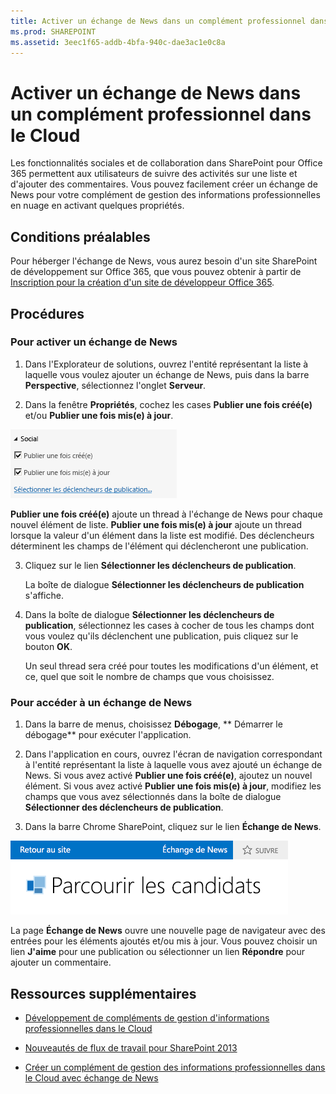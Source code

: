 ```yaml
---
title: Activer un échange de News dans un complément professionnel dans le Cloud
ms.prod: SHAREPOINT
ms.assetid: 3eec1f65-addb-4bfa-940c-dae3ac1e0c8a
---
```



# Activer un échange de News dans un complément professionnel dans le Cloud
Les fonctionnalités sociales et de collaboration dans SharePoint pour Office 365 permettent aux utilisateurs de suivre des activités sur une liste et d'ajouter des commentaires. Vous pouvez facilement créer un échange de News pour votre complément de gestion des informations professionnelles en nuage en activant quelques propriétés.
## Conditions préalables

Pour héberger l'échange de News, vous aurez besoin d'un site SharePoint de développement sur Office 365, que vous pouvez obtenir à partir de  [Inscription pour la création d'un site de développeur Office 365](http://go.microsoft.com/fwlink/?LinkId=263490).




## Procédures


### Pour activer un échange de News


1. Dans l'Explorateur de solutions, ouvrez l'entité représentant la liste à laquelle vous voulez ajouter un échange de News, puis dans la barre **Perspective**, sélectionnez l'onglet **Serveur**.


2. Dans la fenêtre **Propriétés**, cochez les cases **Publier une fois créé(e)** et/ou **Publier une fois mis(e) à jour**.

![Propriétés sociales](images/CBAsocial.PNG)


**Publier une fois créé(e)** ajoute un thread à l'échange de News pour chaque nouvel élément de liste. **Publier une fois mis(e) à jour** ajoute un thread lorsque la valeur d'un élément dans la liste est modifié. Des déclencheurs déterminent les champs de l'élément qui déclencheront une publication.


3. Cliquez sur le lien **Sélectionner les déclencheurs de publication**.

    La boîte de dialogue **Sélectionner les déclencheurs de publication** s'affiche.


4. Dans la boîte de dialogue **Sélectionner les déclencheurs de publication**, sélectionnez les cases à cocher de tous les champs dont vous voulez qu'ils déclenchent une publication, puis cliquez sur le bouton **OK**.

    Un seul thread sera créé pour toutes les modifications d'un élément, et ce, quel que soit le nombre de champs que vous choisissez.



### Pour accéder à un échange de News


1. Dans la barre de menus, choisissez **Débogage**, ** Démarrer le débogage** pour exécuter l'application.


2. Dans l'application en cours, ouvrez l'écran de navigation correspondant à l'entité représentant la liste à laquelle vous avez ajouté un échange de News. Si vous avez activé **Publier une fois créé(e)**, ajoutez un nouvel élément. Si vous avez activé **Publier une fois mis(e) à jour**, modifiez les champs que vous avez sélectionnés dans la boîte de dialogue **Sélectionner des déclencheurs de publication**.


3. Dans la barre Chrome SharePoint, cliquez sur le lien **Échange de News**.

![Barre chrome SharePoint](images/CBAnewsfeed.PNG)


La page **Échange de News** ouvre une nouvelle page de navigateur avec des entrées pour les éléments ajoutés et/ou mis à jour. Vous pouvez choisir un lien **J'aime** pour une publication ou sélectionner un lien **Répondre** pour ajouter un commentaire.



## Ressources supplémentaires
<a name="bk_addresources"> </a>


-  [Développement de compléments de gestion d'informations professionnelles dans le Cloud](develop-cloud-business-add-ins.md)


-  [Nouveautés de flux de travail pour SharePoint 2013](http://msdn.microsoft.com/fr-fr/library/office/jj163177.aspx)


-  [Créer un complément de gestion des informations professionnelles dans le Cloud avec échange de News](create-a-cloud-business-add-in-with-a-social-newsfeed.md)



